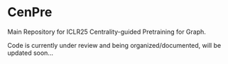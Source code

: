 # CenPre
Main Repository for ICLR25 Centrality-guided Pretraining for Graph.

Code is currently under review and being organized/documented, will be updated soon...
